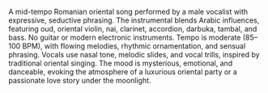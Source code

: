 A mid-tempo Romanian oriental song performed by a male vocalist with expressive, seductive phrasing. The instrumental blends Arabic influences, featuring oud, oriental violin, nai, clarinet, accordion, darbuka, tambal, and bass. No guitar or modern electronic instruments. Tempo is moderate (85–100 BPM), with flowing melodies, rhythmic ornamentation, and sensual phrasing. Vocals use nasal tone, melodic slides, and vocal trills, inspired by traditional oriental singing. The mood is mysterious, emotional, and danceable, evoking the atmosphere of a luxurious oriental party or a passionate love story under the moonlight.